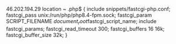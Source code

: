46.202.194.29
location ~ \.php$ {
    include snippets/fastcgi-php.conf;
    fastcgi_pass unix:/run/php/php8.4-fpm.sock;
    fastcgi_param SCRIPT_FILENAME $document_root$fastcgi_script_name;
    include fastcgi_params;
    fastcgi_read_timeout 300;
    fastcgi_buffers 16 16k;
    fastcgi_buffer_size 32k;
}
